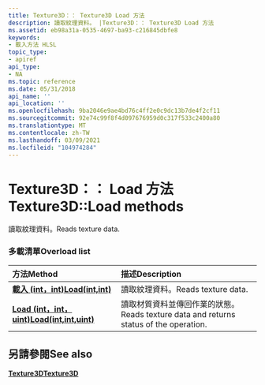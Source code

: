 ```yaml
---
title: Texture3D：： Texture3D Load 方法
description: 讀取紋理資料。 |Texture3D：： Texture3D Load 方法
ms.assetid: eb98a31a-0535-4697-ba93-c216845dbfe8
keywords:
- 載入方法 HLSL
topic_type:
- apiref
api_type:
- NA
ms.topic: reference
ms.date: 05/31/2018
api_name: ''
api_location: ''
ms.openlocfilehash: 9ba2046e9ae4bd76c4ff2e0c9dc13b7de4f2cf11
ms.sourcegitcommit: 92e74c99f8f4d097676959d0c317f533c2400a80
ms.translationtype: MT
ms.contentlocale: zh-TW
ms.lasthandoff: 03/09/2021
ms.locfileid: "104974284"
---
```

# <a name="texture3dload-methods"></a><span data-ttu-id="93e81-105">Texture3D：： Load 方法</span><span class="sxs-lookup"><span data-stu-id="93e81-105">Texture3D::Load methods</span></span>

<span data-ttu-id="93e81-106">讀取紋理資料。</span><span class="sxs-lookup"><span data-stu-id="93e81-106">Reads texture data.</span></span>

### <a name="overload-list"></a><span data-ttu-id="93e81-107">多載清單</span><span class="sxs-lookup"><span data-stu-id="93e81-107">Overload list</span></span>



| <span data-ttu-id="93e81-108">方法</span><span class="sxs-lookup"><span data-stu-id="93e81-108">Method</span></span>                                                 | <span data-ttu-id="93e81-109">描述</span><span class="sxs-lookup"><span data-stu-id="93e81-109">Description</span></span>                                                        |
|:-------------------------------------------------------|:-------------------------------------------------------------------|
| [<span data-ttu-id="93e81-110">**載入 (int，int)**</span><span class="sxs-lookup"><span data-stu-id="93e81-110">**Load(int,int)**</span></span>](dx-graphics-hlsl-to-load.md)      | <span data-ttu-id="93e81-111">讀取紋理資料。</span><span class="sxs-lookup"><span data-stu-id="93e81-111">Reads texture data.</span></span><br/>                                     |
| [<span data-ttu-id="93e81-112">**Load (int，int，uint)**</span><span class="sxs-lookup"><span data-stu-id="93e81-112">**Load(int,int,uint)**</span></span>](t3d-load-float-int-uint-.md) | <span data-ttu-id="93e81-113">讀取材質資料並傳回作業的狀態。</span><span class="sxs-lookup"><span data-stu-id="93e81-113">Reads texture data and returns status of the operation.</span></span><br/> |



## <a name="see-also"></a><span data-ttu-id="93e81-114">另請參閱</span><span class="sxs-lookup"><span data-stu-id="93e81-114">See also</span></span>

<dl> <dt>

[<span data-ttu-id="93e81-115">**Texture3D**</span><span class="sxs-lookup"><span data-stu-id="93e81-115">**Texture3D**</span></span>](sm5-object-texture3d.md)
</dt> </dl>

 

 





